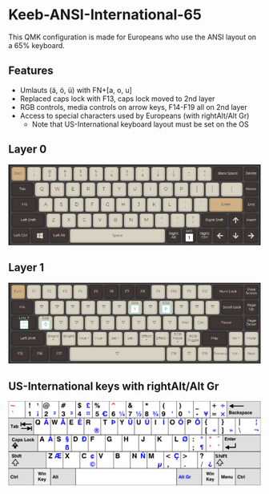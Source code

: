 # Keeb-ANSI-International-65

This QMK configuration is made for Europeans who use the ANSI layout on a 65% keyboard.

## Features
- Umlauts (ä, ö, ü) with FN+[a, o, u]
- Replaced caps lock with F13, caps lock moved to 2nd layer
- RGB controls, media controls on arrow keys, F14-F19 all on 2nd layer
- Access to special characters used by Europeans (with rightAlt/Alt Gr)
  - Note that US-International keyboard layout must be set on the OS

## Layer 0
![layer_0](https://github.com/roufri/Keeb-ANSI-International/blob/main/img/layer_0.jpg)

## Layer 1
![layer_1](https://github.com/roufri/Keeb-ANSI-International/blob/main/img/layer_1.jpg)

## US-International keys with rightAlt/Alt Gr
![us_international](https://github.com/roufri/Keeb-ANSI-International/blob/main/img/us_international_chars.png)
